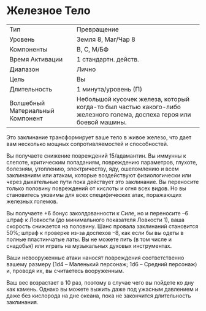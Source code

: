 
# Железное Тело

| | |
|---|---|
|Тип|Превращение|
|Уровень| Земля 8, Маг/Чар 8|
|Компоненты| В, С, М/БФ|
|Время Активации| 1 стандартн. действ.|
|Диапазон| Лично|
|Цель| Вы|
|Длительность| 1 минута/уровень (П)|
|Волшебный Материальный Компонент| Небольшой кусочек железа, который когда-то был частью какого-либо железного голема, доспеха героя или боевой машины.|

Это заклинание трансформирует ваше тело в живое железо, что дает вам несколько мощных сопротивляемостей и способностей. 

Вы получаете снижение повреждений 15/адамантин. Вы иммунны к слепоте, критическим попаданиям, повреждению параметров, глухоте, болезням, утоплению, электричеству, яду, ошеломлению и всем заклинаниям или атакам, которые воздействуют физиологически или через дыхательные пути пока действует это заклинание. Вы переносите только половину повреждений от кислоты и огня всех видов. Но вы становитесь уязвимы для всех специфических атак, поражающих железных големов.

Вы получаете +6 бонус заколдованности к Силе, но и переносите –6 штраф к Ловкости (до минимального показателя Ловкости 1), ваша скорость снижается на половину. Шанс провала заклинаний становится 50%; штраф к проверке из-за доспехов –8, как если бы вы одеты в полные пластинчатые латы. Вы не можете пить (в том числе и снадобья) или играть на музыкальных духовых инструментах. 

Ваши невооруженные атаки наносят повреждения соответственно вашему размеру (1d4 – Маленький персонаж; 1d6 – Средний персонаж) и, проводя их, вы считаетесь вооруженным.

Ваш вес возрастает в 10 раз, поэтому в случае чего вы пойдете ко дну как камень. Однако вы можете выжить даже под ужасным давлением и даже без кислорода на дне океана, пока не закончится длительность заклинания.

